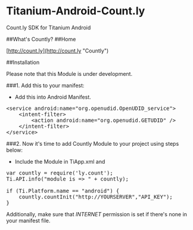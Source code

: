 Titanium-Android-Count.ly
=========================

Count.ly SDK for Titanium Android

##What's Countly?
##Home

[http://count.ly](http://count.ly "Countly")

##Installation

Please note that this Module is under development.

###1. Add this to your manifest:

* Add this into Android Manifest.

<pre class="prettyprint">
&lt;service android:name=&quot;org.openudid.OpenUDID_service&quot;&gt;
    &lt;intent-filter&gt;
        &lt;action android:name=&quot;org.openudid.GETUDID&quot; /&gt;
    &lt;/intent-filter&gt;
&lt;/service&gt;</pre>


###2. Now it's time to add Countly Module to your project using steps below:

* Include the Module in TiApp.xml and

<pre class="prettyprint">
var countly = require('ly.count');
Ti.API.info("module is => " + countly);

if (Ti.Platform.name == "android") {
	countly.countInit("http://YOURSERVER","API_KEY");
}
</pre>

Additionally, make sure that *INTERNET* permission is set if there's none in your manifest file.

